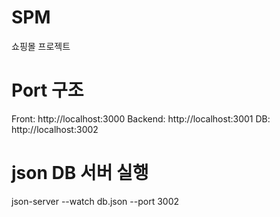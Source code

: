 # SPM
쇼핑몰 프로젝트

# Port 구조
Front: http://localhost:3000
Backend: http://localhost:3001
DB: http://localhost:3002

# json DB 서버 실행
json-server --watch db.json --port 3002
